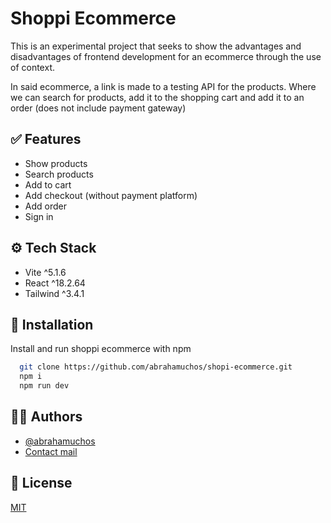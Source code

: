 
# Shoppi Ecommerce

This is an experimental project that seeks to show the advantages and disadvantages of frontend development for an ecommerce through the use of context.

In said ecommerce, a link is made to a testing API for the products. Where we can search for products, add it to the shopping cart and add it to an order (does not include payment gateway)


## ✅ Features

- Show products
- Search products
- Add to cart
- Add checkout (without payment platform)
- Add order
- Sign in


## ⚙️ Tech Stack

- Vite ^5.1.6
- React ^18.2.64
- Tailwind ^3.4.1


## 💾 Installation

Install and run shoppi ecommerce with npm

```bash
  git clone https://github.com/abrahamuchos/shopi-ecommerce.git
  npm i
  npm run dev
```

## 🧑‍💻 Authors

- [@abrahamuchos](https://github.com/abrahamuchos)
- [Contact mail](mailto:j.abraham29@gmail.com)


## 📄 License

[MIT](https://choosealicense.com/licenses/mit/)




